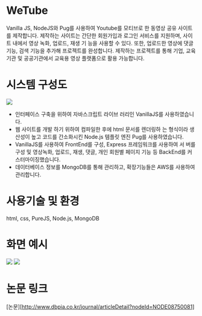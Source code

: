 # WeTube

Vanilla JS, NodeJS와 Pug를 사용하여 Youtube를 모티브로 한 동영상 공유 사이트를 제작합니다.
제작하는 사이트는 간단한 회원가입과 로그인 서비스를 지원하며, 사이트 내에서 영상 녹화, 업로드, 재생 기 능을 사용할 수 있다. 또한, 업로드한 영상에 댓글 기능, 검색 기능을 추가해 프로젝트를 완성합니다.
제작하는 프로젝트를 통해 기업, 교육기관 및 공공기관에서 교육용 영상 플랫폼으로 활용 가능합니다.

# 시스템 구성도
<img src="https://user-images.githubusercontent.com/43171179/101597501-2056b680-3a3a-11eb-8f8f-1ff1fdeb4632.png">


* 인터페이스 구축을 위하여 자바스크립트 라이브 러리인 VanillaJS를 사용하였습니다.
* 웹 사이트를 개발 하기 위하여 컴파일한 후에 html 문서를 렌더링하 는 형식이라 생산성이 높고 코드를 간소화시킨 Node.js 템플릿 엔진 Pug를 사용하였습니다.
* VanillaJS를 사용하여 FrontEnd를 구성, Express 프레임워크를 사용하여 서 버를 구성 및 영상녹화, 업로드, 재생, 댓글, 개인 회원별 페이지 기능 등 BackEnd를 커스터마이징했습니다.
* 데이터베이스 정보를 MongoDB를 통해 관리하고, 확장기능들은 AWS를 사용하여 관리합니다.

# 사용기술 및 환경
html, css, PureJS, Node.js, MongoDB 
# 화면 예시
<img src="https://user-images.githubusercontent.com/43171179/101597512-2351a700-3a3a-11eb-96bd-542988390973.png">
<img src="https://user-images.githubusercontent.com/43171179/101597520-25b40100-3a3a-11eb-9ebd-2c5c03205c02.png">

# 논문 링크

[논문][http://www.dbpia.co.kr/journal/articleDetail?nodeId=NODE08750081]
